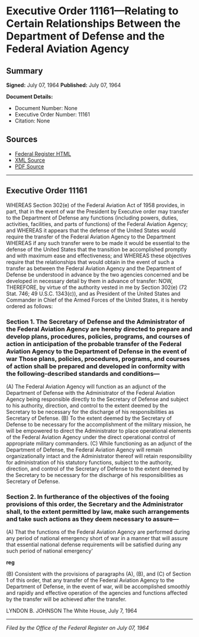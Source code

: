 # Executive Order 11161—Relating to Certain Relationships Between the Department of Defense and the Federal Aviation Agency

## Summary

**Signed:** July 07, 1964
**Published:** July 07, 1964

**Document Details:**
- Document Number: None
- Executive Order Number: 11161
- Citation: None

## Sources
- [Federal Register HTML](https://www.presidency.ucsb.edu/documents/executive-order-11161-relating-certain-relationships-between-the-department-defense-and)
- [XML Source](None)
- [PDF Source](None)

---

## Executive Order 11161

WHEREAS Section 302(e) of the Federal Aviation Act of 1958 provides, in part, that in the event of war the President by Executive order may transfer to the Department of Defense any functions (including powers, duties, activities, facilities, and parts of functions) of the Federal Aviation Agency; and
WHEREAS it appears that the defense of the United States would require the transfer of the Federal Aviation Agency to the Department
WHEREAS if any such transfer were to be made it would be essential to the defense of the United States that the transition be accomplished promptly and with maximum ease and effectiveness; and
WHEREAS these objectives require that the relationships that would obtain in the event of such a transfer as between the Federal Aviation Agency and the Department of Defense be understood in advance by the two agencies concerned and be developed in necessary detail by them in advance of transfer:
NOW, THEREFORE, by virtue of the authority vested in me by Section 302(e) (72 Stat. 746; 49 U.S.C. 1343(c)), and as President of the United States and Commander in Chief of the Armed Forces of the United States, it is hereby ordered as follows:
### Section 1. The Secretary of Defense and the Administrator of the Federal Aviation Agency are hereby directed to prepare and develop plans, procedures, policies, programs, and courses of action in anticipation of the probable transfer of the Federal Aviation Agency to the Department of Defense in the event of war Those plans, policies, procedures, programs, and courses of action shall be prepared and developed in conformity with the following-described standards and conditions—

(A) The Federal Aviation Agency will function as an adjunct of the Department of Defense with the Administrator of the Federal Aviation Agency being responsible directly to the Secretary of Defense and subject to his authority, direction, and control to the extent deemed by the Secretary to be necessary for the discharge of his responsibilities as Secretary of Defense.
(B) To the extent deemed by the Secretary of Defense to be necessary for the accomplishment of the military mission, he will be empowered to direct the Administrator to place operational elements of the Federal Aviation Agency under the direct operational control of appropriate military commanders.
(C) While functioning as an adjunct of the Department of Defense, the Federal Aviation Agency will remain organizationally intact and the Administrator thereof will retain responsibility for administration of his statutory functions, subject to the authority, direction, and control of the Secretary of Defense to the extent deemed by the Secretary to be necessary for the discharge of his responsibilities as Secretary of Defense.

### Section 2. In furtherance of the objectives of the fooing provisions of this order, the Secretary and the Administrator shall, to the extent permitted by law, make such arrangements and take such actions as they deem necessary to assure—

(A) That the functions of the Federal Aviation Agency are performed during any period of national emergency short of war in a manner that will assure that essential national defense requirements will be satisfied during any such period of national emergency'

**reg**

(B) Consistent with the provisions of paragraphs (A), (B), and (C) of Section 1 of this order, that any transfer of the Federal Aviation Agency to the Department of Defense, in the event of war, will be accomplished smoothly and rapidly and effective operation of the agencies and functions affected by the transfer will be achieved after the transfer.

LYNDON B. JOHNSON
The White House,
July 7, 1964

---

*Filed by the Office of the Federal Register on July 07, 1964*
